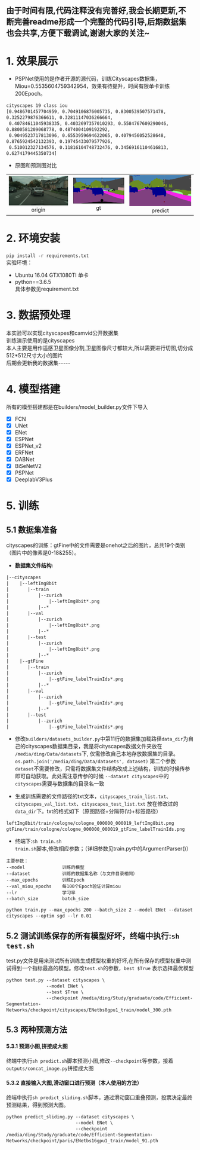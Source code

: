 ## 由于时间有限,代码注释没有完善好,我会长期更新,不断完善readme形成一个完整的代码引导,后期数据集也会共享,方便下载调试,谢谢大家的关注~
# 1. 效果展示
- PSPNet使用的是作者开源的源代码，训练Cityscapes数据集，Miou=0.5535604759342954，效果有待提升，时间有限单卡训练200Epoch。
```
cityscapes 19 class iou 
[0.9486701457704959, 0.7049106876005735, 0.8300539507571478, 0.3252279876366611, 0.32811147036266664, 
 0.40784611045938335, 0.4032697357010293, 0.5584767609290046, 0.8800581209068778, 0.4874004109192292,
 0.9049523717813096, 0.6553959694622065, 0.4079456052528648, 0.8765924542132393, 0.19745433079577926, 
 0.510012327134576, 0.11816104748732476, 0.34569161104616813, 0.6274179445350734]
```
- 原图和预测图对比

<table>
    <tr>
        <td ><center><img src="https://github.com/Deeachain/Segmentation-Pytorch/blob/master/example/lindau_000000_000019_leftImg8bit.png"><div align = "center">origin</div></td>
        <td ><center><img src="https://github.com/Deeachain/Segmentation-Pytorch/blob/master/example/lindau_000000_000019_leftImg8bit_gt.png"><div align = "center">gt</div></center></td>
        <td ><center><img src="https://github.com/Deeachain/Segmentation-Pytorch/blob/master/example/lindau_000000_000019_leftImg8bit_color.png"><div align = "center">predict</div></center></td>
    </tr>
</table>


# 2. 环境安装
```pip install -r requirements.txt```<br>
实验环境： 
- Ubuntu 16.04 GTX1080TI 单卡 
- python==3.6.5<br>
具体参数见requirement.txt<br>
# 3. 数据预处理
本实验可以实现cityscapes和camvid公开数据集<br>
训练演示使用的是cityscapes<br>
本人主要是用作遥感卫星图像分割,卫星图像尺寸都较大,所以需要进行切图,切分成512*512尺寸大小的图片<br>
后期会更新我的数据集-----
# 4. 模型搭建
所有的模型搭建都是在builders/model_builder.py文件下导入<br>
- [x] FCN
- [x] UNet
- [x] ENet
- [x] ESPNet
- [x] ESPNet_v2
- [x] ERFNet
- [x] DABNet
- [x] BiSeNetV2
- [x] PSPNet
- [x] DeeplabV3Plus
# 5. 训练
## 5.1 数据集准备
cityscapes的训练：gtFine中的文件需要是onehot之后的图片，总共19个类别（图片中的像素是0-18&255）。<br>
- **数据集文件结构:**
```
|--cityscapes
|    |--leftImg8bit
|       |--train
|           |--zurich
|               |--leftImg8bit*.png
|           |--*
|       |--val
|           |--zurich
|               |--leftImg8bit*.png
|           |--*
|       |--test
|           |--zurich
|               |--leftImg8bit*.png
|           |--*
|    |--gtFine
|       |--train
|           |--zurich
|               |--gtFine_labelTrainIds*.png
|           |--*
|       |--val
|           |--zurich
|               |--gtFine_labelTrainIds*.png
|           |--*
|       |--test
|           |--zurich
|               |--gtFine_labelTrainIds*.png 
```

- 修改`builders/datasets_builder.py`中第11行的数据集加载路径`data_dir`为自己的cityscapes数据集目录，我是将cityscapes数据文件夹放在
`/media/ding/Data/datasets`下, 仅需修改自己本地存放数据集的目录。`os.path.join('/media/ding/Data/datasets', dataset)`
第二个参数`dataset`不需要修改，只需将数据集文件结构改成上述结构，训练的时候传参即可自动获取。此处需注意传参的时候
`--dataset cityscapes`中的`cityscapes`需要与数据集的目录名一致

- 生成训练需要的文件路径的txt文本，`cityscapes_train_list.txt`、`cityscapes_val_list.txt`、`cityscapes_test_list.txt`
放在修改过的`data_dir`下。txt的格式如下（原图路径+分隔符(\t)+标签路径）<br>
```
leftImg8bit/train/cologne/cologne_000000_000019_leftImg8bit.png gtFine/train/cologne/cologne_000000_000019_gtFine_labelTrainIds.png
```
- 终端下:`sh train.sh`<br>
`train.sh`脚本,修改相应参数；（详细参数见train.py中的ArgumentParser()）<br>
```
主要参数：
--model              训练的模型
--dataset            训练的数据集名称（与文件目录相同）
--max_epochs         训练Epoch
--val_miou_epochs    每100个Epoch验证计算miou
--lr                 学习率
--batch_size         batch_size
```
```
python train.py --max_epochs 200 --batch_size 2 --model ENet --dataset cityscapes --optim sgd --lr 0.01
```

## 5.2 测试训练保存的所有模型好坏，终端中执行:`sh test.sh`
test.py文件是用来测试所有训练生成模型权重的好坏,在所有保存的模型权重中测试得到一个指标最高的模型。修改`test.sh`的参数，`best $True`
表示选择最优模型

```
python test.py --dataset cityscapes \
               --model ENet \
               --best $True \
               --checkpoint /media/ding/Study/graduate/code/Efficient-Segmentation-Networks/checkpoint/cityscapes/ENetbs8gpu1_train/model_300.pth
```

## 5.3 两种预测方法
#### 5.3.1 预测小图,拼接成大图
终端中执行`sh predict.sh`脚本预测小图,修改`--checkpoint`等参数，接着`outputs/concat_image.py`拼接成大图

#### 5.3.2 直接输入大图,滑动窗口进行预测（本人使用的方法）
终端中执行`sh predict_sliding.sh`脚本，通过滑动窗口重叠预测，投票决定最终预测结果，得到预测大图。<br>

```
python predict_sliding.py --dataset cityscapes \
                          --model ENet \
                          --checkpoint /media/ding/Study/graduate/code/Efficient-Segmentation-Networks/checkpoint/paris/ENetbs16gpu1_train/model_91.pth
```


